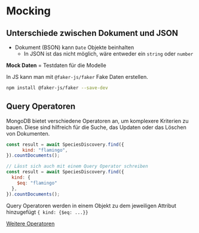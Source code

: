 # Mocking

## Unterschiede zwischen Dokument und JSON

- Dokument (BSON) kann `Date` Objekte beinhalten
  - In JSON ist das nicht möglich, wäre entweder ein `string` oder `number`

**Mock Daten** = Testdaten für die Modelle

In JS kann man mit `@faker-js/faker` Fake Daten erstellen.

```bash
npm install @faker-js/faker --save-dev
```

## Query Operatoren

MongoDB bietet verschiedene Operatoren an, um komplexere Kriterien zu bauen. Diese sind hilfreich für die Suche, das Updaten oder das Löschen von Dokumenten.

```js
const result = await SpeciesDiscovery.find({
      kind: "flamingo",
}).countDocuments();

// Lässt sich auch mit einem Query Operator schreiben
const result = await SpeciesDiscovery.find({
  kind: {
    $eq: "flamingo"
  },
}).countDocuments();
```

Query Operatoren werden in einem Objekt zu dem jeweiligen Attribut hinzugefügt `{ kind: {$eq: ...}}`

[Weitere Operatoren](https://www.mongodb.com/docs/manual/reference/operator/query/#query-selectors)
